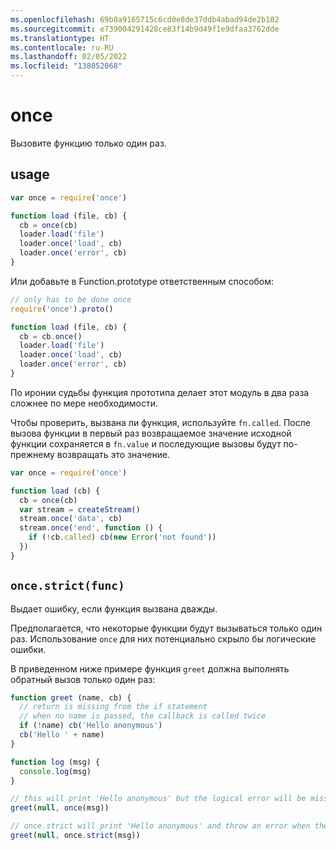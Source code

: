 ```yaml
---
ms.openlocfilehash: 69b0a9165715c6cd0e8de37ddb4abad94de2b102
ms.sourcegitcommit: e739004291428ce83f14b9d49f1e9dfaa3762dde
ms.translationtype: HT
ms.contentlocale: ru-RU
ms.lasthandoff: 02/05/2022
ms.locfileid: "138052068"
---
```

# <a name="once"></a>once

Вызовите функцию только один раз.

## <a name="usage"></a>usage

```javascript
var once = require('once')

function load (file, cb) {
  cb = once(cb)
  loader.load('file')
  loader.once('load', cb)
  loader.once('error', cb)
}
```

Или добавьте в Function.prototype ответственным способом:

```javascript
// only has to be done once
require('once').proto()

function load (file, cb) {
  cb = cb.once()
  loader.load('file')
  loader.once('load', cb)
  loader.once('error', cb)
}
```

По иронии судьбы функция прототипа делает этот модуль в два раза сложнее по мере необходимости.

Чтобы проверить, вызвана ли функция, используйте `fn.called`. После вызова функции в первый раз возвращаемое значение исходной функции сохраняется в `fn.value` и последующие вызовы будут по-прежнему возвращать это значение.

```javascript
var once = require('once')

function load (cb) {
  cb = once(cb)
  var stream = createStream()
  stream.once('data', cb)
  stream.once('end', function () {
    if (!cb.called) cb(new Error('not found'))
  })
}
```

## `once.strict(func)`

Выдает ошибку, если функция вызвана дважды.

Предполагается, что некоторые функции будут вызываться только один раз. Использование `once` для них потенциально скрыло бы логические ошибки.

В приведенном ниже примере функция `greet` должна выполнять обратный вызов только один раз:

```javascript
function greet (name, cb) {
  // return is missing from the if statement
  // when no name is passed, the callback is called twice
  if (!name) cb('Hello anonymous')
  cb('Hello ' + name)
}

function log (msg) {
  console.log(msg)
}

// this will print 'Hello anonymous' but the logical error will be missed
greet(null, once(msg))

// once.strict will print 'Hello anonymous' and throw an error when the callback will be called the second time
greet(null, once.strict(msg))
```
